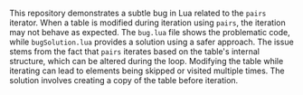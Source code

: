 This repository demonstrates a subtle bug in Lua related to the `pairs` iterator. When a table is modified during iteration using `pairs`, the iteration may not behave as expected. The `bug.lua` file shows the problematic code, while `bugSolution.lua` provides a solution using a safer approach.  The issue stems from the fact that `pairs` iterates based on the table's internal structure, which can be altered during the loop. Modifying the table while iterating can lead to elements being skipped or visited multiple times. The solution involves creating a copy of the table before iteration.